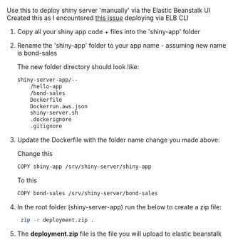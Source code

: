 Use this to deploy shiny server 'manually' via the Elastic Beanstalk UI
Created this as I encountered [this issue](https://github.com/aws/aws-elastic-beanstalk-cli/issues/53) deploying via ELB CLI

1. Copy all your shiny app code + files into the 'shiny-app' folder

2. Rename the 'shiny-app' folder to your app name - assuming new name is bond-sales

    The new folder directory should look like:
    ```bash
    shiny-server-app/--
        /hello-app
        /bond-sales
        Dockerfile
        Dockerrun.aws.json
        shiny-server.sh
        .dockerignore
        .gitignore
    ```
3. Update the Dockerfile with the folder name change you made above:

    Change this
    ```bash
    COPY shiny-app /srv/shiny-server/shiny-app
    ```
    To this
    ```bash
    COPY bond-sales /srv/shiny-server/bond-sales
    ```
4. In the root folder (shiny-server-app) run the below to create a zip file:
    ```bash
     zip -r deployment.zip .   
    ```
   
5. The **deployment.zip** file is the file you will upload to elastic beanstalk